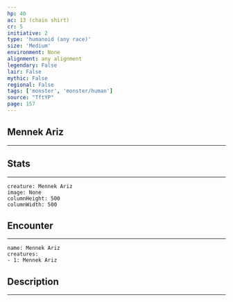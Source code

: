 ```yaml
---
hp: 40
ac: 13 (chain shirt)
cr: 5
initiative: 2
type: 'humanoid (any race)'    
size: 'Medium'
environment: None
alignment: any alignment
legendary: False
lair: False
mythic: False
regional: False
tags: ['monster', 'monster/human']
source: "TftYP"
page: 157
---
```


## Mennek Ariz
---



## Stats
---

```statblock
creature: Mennek Ariz
image: None
columnHeight: 500
columnWidth: 500
```

## Encounter
---

```encounter-table
name: Mennek Ariz
creatures:
- 1: Mennek Ariz
```

## Description
---





